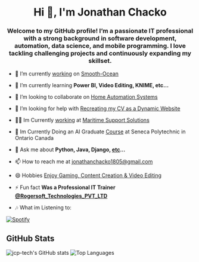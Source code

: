 <!-- ![Profile Image](https://avatars.githubusercontent.com/u/66247724?v=4) -->
<h1 align="center">Hi 👋, I'm Jonathan Chacko</h1>
<h3 align="center">Welcome to my GitHub profile! I’m a passionate IT professional with a strong background in software development, automation, data science, and mobile programming. I love tackling challenging projects and continuously expanding my skillset.</h3>

<!--
<p align="left"> <img src="https://komarev.com/ghpvc/?username=jcp-tech&label=Profile%20views&color=0e75b6&style=flat-square" alt="jcp-tech" /> </p>
<p align="left"> <a href="https://github.com/ryo-ma/github-profile-trophy"><img src="https://github-profile-trophy.vercel.app/?username=jcp-tech" alt="jcp-tech" /></a> </p>
-->

- 🔭 I’m currently [working](https://www.linkedin.com/in/jcp-tech/details/projects/) on [Smooth-Ocean](https://smooth-ocean.tech/)

- 🌱 I’m currently learning **Power BI, Video Editing, KNIME, etc...**

- 👯 I’m looking to collaborate on [Home Automation Systems](https://github.com/jcp-tech/Home-Automation-System)

- 🤝 I’m looking for help with [Recreating my CV as a Dynamic Website](https://cv-jonathan-chacko.web.app/)

- 👨‍💻 Im Currently [working](https://www.linkedin.com/in/jcp-tech/details/experience/) at [Maritime Support Solutions](linkedin.com/company/maritime-support-solutions/)

- 📝 Im Currently Doing an AI Graduate [Course](https://www.linkedin.com/in/jcp-tech/details/education/) at Seneca Polytechnic in Ontario Canada 

- 💬 Ask me about **Python, Java, Django, [etc](https://www.linkedin.com/in/jcp-tech/details/skills/)...**

- 📫 How to reach me at [jonathanchacko1805@gmail.com](jonathanchacko1805+git@gmail.com)

- 😄 Hobbies <a href="https://www.instagram.com/noxic.gamers/">Enjoy Gaming, Content Creation & Video Editing</a>

- ⚡ Fun fact **Was a Professional IT Trainer <a href="https://www.linkedin.com/company/rogersoft-com/">@Rogersoft_Technologies_PVT_LTD</a>**

- 🎶 What im Listening to:

[![Spotify](https://novatorem-zeta-eosin.vercel.app/api/spotify)](https://open.spotify.com/user/j.c.p..rocker)


<!--
---

## About Me

- **Name:** Jonathan Chacko
- **Location:** Grimsby, ON, Canada
- **Experience:** Bachelor of Computer Applications Graduate with 3 years of professional experience
- **Current Roles:**  
  - **Software Developer Consultant** at MÖBEL Cabinetry, Hamilton, Canada (Since September 2023)  
  - **Lead Software Developer – Automation** at Maritime Support Solutions (Since June 2023, working remotely)
- **Learning:** Power BI, Video Editing, KNIME
- **Interests:** Python, Mobile Programming in Java, Automation, and IT training
- **Fun Fact:** I’m also a professional IT trainer who loves sharing knowledge

---

## Skills and Tools

### Programming Languages
- Python, JavaScript, Java, C#, C++

### Web Development
- HTML, CSS, React, Angular, Node.js, Django, Android Development (Java), Java Swing, Python Tkinter

### Data Science & Machine Learning
- Pandas, NumPy, Scikit-learn, TensorFlow, Keras, Tableau (Data Visualization)

### DevOps & Cloud
- Docker, Kubernetes, AWS, Azure, Google Cloud Services, Jenkins

### Databases
- MySQL, PostgreSQL, MongoDB, Redis, SQLite, Firebase Firestore/Realtime Database

### Testing & Automation
- Selenium, Beautiful Soup, J-Soup, Microsoft Power Automate

### Tools & Others
- Git, GitHub, Visual Studio Code, IntelliJ, Eclipse, Android Studio, Anaconda, JIRA, Confluence, Slack, Raspberry Pi, Windows Subsystem for Linux (WSL), Putty, Postman

---

## Professional Experience

### MÖBEL Cabinetry, Hamilton, Canada
**Software Developer Consultant**  
*September 2023 – Present*  
- Collaborated on bug fixes and feature enhancements in multiple project versions  
- Designed, developed, and tested new systems as part of a dynamic team

### Maritime Support Solutions
**Lead Software Developer – Automation**  
*June 2023 – Present*  
- Developed an automated data flow system for shipping liner agencies to streamline data processing  
- Built tools to process, validate, and convert data for efficient reporting  
- Integrated APIs and Power BI for enhanced reporting and MIS capabilities  
- Took on additional responsibilities as Global IT for the organization and partner companies

### Rogersoft, Kochi, India
**Professional IT Trainer**  
*January 2023 – August 2023*  
- Delivered personalized training in Python, Django, Data Science, SQL, and Statistics  
- Guided students through project-based learning and practical implementations

### Viral Fission, Pune, India
**Campus Coordinator**  
*April 2022 – June 2022*  
- Organized and managed gaming events in collaboration with college and partner organizations

### Bohanee, Pune, India
**Mobile Application Developer**  
*January 2022 – July 2023*  
- Developed a mobile app for affordable inventory management for small shopkeepers  
- Integrated features like barcode scanning and automated item identification

---

## Academic & Additional Projects (not on Git)

- **NAS Server:** Built a NAS server using Open Media Vault on Raspberry Pi  
- **Raspberry Pi Projects:** Implemented projects including home automation, security camera systems, and a local chat server  
- **Power Automate Project:** Explored file handling and automation capabilities using Microsoft Power Automate  

---

## Education & Certifications

- **Artificial Intelligence (Ontario Graduate Certification):** Seneca Polytechnic, Ontario, Canada (2025 – Ongoing)
- **Bachelor of Computer Applications (BCA):** Symbiosis Institute of Computer Studies and Research, Pune, India (2023)

---

## Connect with Me

- **LinkedIn:** [Jonathan Chacko](https://www.linkedin.com/in/jcp-tech/)
- **GitHub:** [jcp-tech](https://github.com/jcp-tech/)
- **WhatsApp:** [Chat on WhatsApp](https://wa.me/13653842257)
- **Email:** [jonathanchacko1805@gmail.com](mailto:jonathanchacko1805+git@gmail.com)

---
-->
## GitHub Stats

<!-- 
![GitHub Trophies](https://github-profile-trophy.vercel.app/?username=jcp-tech&theme=algolia&margin-w=15&column=7)
### 💻 Tech Stack:
![Python](https://img.shields.io/badge/-Python-3776AB?style=flat&logo=python&logoColor=white)
![JavaScript](https://img.shields.io/badge/-JavaScript-F7DF1E?style=flat&logo=javascript&logoColor=black)
![Django](https://img.shields.io/badge/-Django-092E20?style=flat&logo=django&logoColor=white)
### 🌍 Connect with Me:
[![LinkedIn](https://img.shields.io/badge/-LinkedIn-blue?style=flat&logo=Linkedin&logoColor=white)](https://www.linkedin.com/in/jcp-tech/)
[![GitHub](https://img.shields.io/badge/-GitHub-black?style=flat&logo=github&logoColor=white)](https://github.com/jcp-tech)
-->

![jcp-tech's GitHub stats](https://github-readme-stats-teal-six-35.vercel.app/api?username=jcp-tech&include_all_commits=true&show_icons=true&title_color=000000&locale=en)
![Top Languages](https://github-readme-stats-teal-six-35.vercel.app/api/top-langs?username=jcp-tech&show_icons=true&locale=en&layout=compact)
